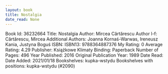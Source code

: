 ```yaml
---
layout: book
title: Nostalgia
date_read: None
---
```


Book Id: 36232664
Title: Nostalgia
Author: Mircea Cărtărescu
Author l-f: Cărtărescu, Mircea
Additional Authors: Joanna Kornaś-Warwas, Ireneusz Kania, Justyna Boguś
ISBN: 
ISBN13: 9788364887376
My Rating: 0
Average Rating: 4.29
Publisher: Książkowe Klimaty
Binding: Paperback
Number of Pages: 496
Year Published: 2016
Original Publication Year: 1989
Date Read: 
Date Added: 2021/01/18
Bookshelves: kupka-wstydu
Bookshelves with positions: kupka-wstydu (#2090)

